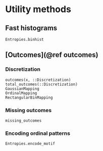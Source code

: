 # Utility methods

## Fast histograms

```@docs
Entropies.binhist
```

## [Outcomes](@ref outcomes)

### Discretization

```@docs
outcomes(x, ::Discretization)
total_outcomes(::Discretization)
GaussianMapping
OrdinalMapping
RectangularBinMapping
```

### Missing outcomes

```@docs
missing_outcomes
```

### Encoding ordinal patterns

```@docs
Entropies.encode_motif
```

